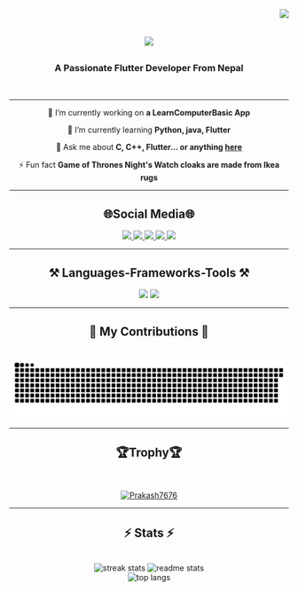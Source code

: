 <img align="right" src="https://visitor-badge.laobi.icu/badge?page_id=Prakash7676.Prakash7676" />
<h1 align="center">
    <img src="https://readme-typing-svg.herokuapp.com/?font=Righteous&size=35&center=true&vCenter=true&width=500&height=70&duration=4000&lines=Hi+There!+👋;+I'm+Prakash+Shrestha!;" />
</h1>

<h3 align="center">
    A Passionate Flutter Developer From Nepal
</h3>
<br/>

---

<div align="center"> 
    
🔭 I’m currently working on **a LearnComputerBasic App**
 </div>
 
 <div align="center"> 
     
🌱 I’m currently learning **Python, java, Flutter**
 </div>
 
 <div align="center"> 
     
💬 Ask me about **C, C++, Flutter... or anything [here](https://github.com/Prakash7676/Prakash7676/issues)**
 </div>
 
 <div align="center"> 
     
⚡ Fun fact **Game of Thrones Night's Watch cloaks are made from Ikea rugs**
 </div>

---
<h2 align="center">🌐Social Media🌐</h2>

<div align="center"> 
  <a href="mailto:shresthap125@gmail.com">
    <img src="https://img.shields.io/badge/Gmail-purple?style=for-the-badge&logo=Gmail&logoColor=orange" />
  </a>
  <a href="https://linkedin.com/in/prakash-stha-211404240" target="_blank">
    <img src="https://img.shields.io/badge/LinkedIn-white?style=for-the-badge&logo=LinkedIn&logoColor=white&labelColor=blue&color=blue" target="_blank" />
  </a>
     <a href="https://instagram.com/iamprakash_77" target="blank">
  <img src="https://img.shields.io/badge/Instagram-white?style=for-the-badge&logo=Instagram&logoColor=orange" />
  </a>
  <a href="https://www.facebook.com/profile.php?id=100009262777879" target="blank">
  <img src="https://img.shields.io/badge/Facebook-white?style=for-the-badge&logo=Facebook&logoColor=white&labelColor=blue&color=blue" target="_blank" />
  </a>
   <a href="https://twitter.com/Prakash85220860" target="blank">
  <img src="https://img.shields.io/badge/Twitter-black?style=for-the-badge&logo=X&logoColor=white" />
  </a>
</div>

---
<h2 align="center">⚒️ Languages-Frameworks-Tools ⚒️</h2>

<div align="center">
    <img src="https://skillicons.dev/icons?i=dart,html,css,vscode,github,figma,git,photoshop,postman" />
    <img src="https://skillicons.dev/icons?i=flutter,nodejs,python,javascript,php,c,java,mysql,firebase,appwrite,django,sqlite" />
</div>

---
<div align="center">
  <h2>🐍 My Contributions 🐍</h2>
  <br/>
  <img alt="snake eating my contributions" src="https://raw.githubusercontent.com/Prakash7676/Prakash7676/output/github-contribution-grid-snake.svg" />
</div>

---
 <h2 align="center">🏆Trophy🏆</h2>
  <br/>
<p align="center"> <a href="https://github.com/ryo-ma/github-profile-trophy"><img src="https://github-profile-trophy.vercel.app/?username=Prakash7676&theme=onedark&column=4&margin-w=15&margin-h=15" alt="Prakash7676" /></a> </p>

---
<h2 align="center">⚡ Stats ⚡</h2>
<br>
<div align=center>
    <img  width=390 src="https://streak-stats.demolab.com/?user=Prakash7676&count_private=true&theme=react&border_radius=10" alt="streak stats"/>
  <img width=390 src="https://github-readme-stats.vercel.app/api?username=Prakash7676&count_private=true&show_icons=true&theme=react&rank_icon=github&border_radius=10" alt="readme stats" />
    <br>
  <img width=325 src="https://github-readme-stats.vercel.app/api/top-langs/?username=Prakash7676&hide=HTML&langs_count=8&layout=compact&theme=react&border_radius=10&size_weight=0.5&count_weight=0.5&exclude_repo=github-readme-stats" alt="top langs" />

</div>
<br/><br/>

